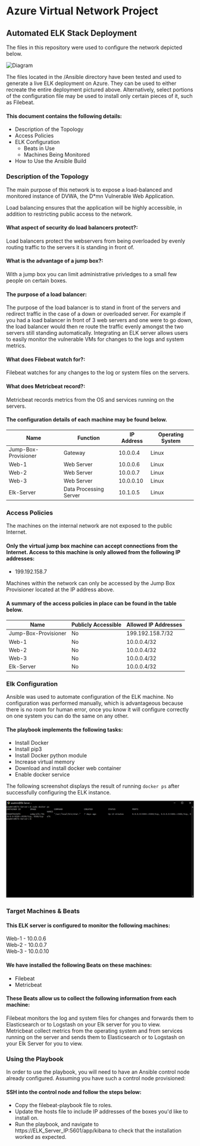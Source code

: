 # Azure Virtual Network Project
## Automated ELK Stack Deployment

The files in this repository were used to configure the network depicted below.

![Diagram](https://github.com/grahammortimore/NetworkProject/blob/main/Diagrams/VirtualNetworkDiagram.png)

The files located in the /Ansible directory have been tested and used to generate a live ELK deployment on Azure. They can be used to either recreate the entire deployment pictured above. Alternatively, select portions of the configuration file may be used to install only certain pieces of it, such as Filebeat.

#### This document contains the following details:
- Description of the Topology
- Access Policies
- ELK Configuration
  - Beats in Use
  - Machines Being Monitored
- How to Use the Ansible Build


### Description of the Topology

The main purpose of this network is to expose a load-balanced and monitored instance of DVWA, the D*mn Vulnerable Web Application.

Load balancing ensures that the application will be highly accessible, in addition to restricting public access to the network.  
#### What aspect of security do load balancers protect?:  
Load balancers protect the webservers from being overloaded by evenly routing traffic to the servers it is standing in front of.  
#### What is the advantage of a jump box?:  
With a jump box you can limit administrative privledges to a small few people on certain boxes.   
#### The purpose of a load balancer:  
The purpose of the load balancer is to stand in front of the servers and redirect traffic in the case of a down or overloaded server. For example if you had a load balancer in front of 3 web servers and one were to go down, the load balancer would then re route the traffic evenly amongst the two servers still standing automatically. 
Integrating an ELK server allows users to easily monitor the vulnerable VMs for changes to the logs and system metrics.    
#### What does Filebeat watch for?:  
Filebeat watches for any changes to the log or system files on the servers.    
#### What does Metricbeat record?:  
Metricbeat records metrics from the OS and services running on the servers.  

#### The configuration details of each machine may be found below.

|  Name                 | Function               | IP Address | Operating System    |
|----------------------|------------------------|------------|-------|
| Jump-Box-Provisioner | Gateway                | 10.0.0.4   | Linux |
| Web-1                | Web Server             | 10.0.0.6   | Linux |
| Web-2                | Web Server             | 10.0.0.7   | Linux |
| Web-3                | Web Server             | 10.0.0.10  | Linux |
| Elk-Server           | Data Processing Server | 10.1.0.5   | Linux |

### Access Policies

The machines on the internal network are not exposed to the public Internet.

#### Only the virtual jump box machine can accept connections from the Internet. Access to this machine is only allowed from the following IP addresses:  
- 199.192.158.7

Machines within the network can only be accessed by the Jump Box Provisioner located at the IP address above.


#### A summary of the access policies in place can be found in the table below.

| Name                 | Publicly Accessible | Allowed IP Addresses |
|----------------------|---------------------|----------------------|
| Jump-Box-Provisioner | No                  | 199.192.158.7/32     |
| Web-1                | No                  | 10.0.0.4/32          |
| Web-2                | No                  | 10.0.0.4/32          |
| Web-3                | No                  | 10.0.0.4/32          |
| Elk-Server           | No                  | 10.0.0.4/32          |

### Elk Configuration

Ansible was used to automate configuration of the ELK machine. No configuration was performed manually, which is advantageous because there is no room for human error, once you know it will configure correctly on one system you can do the same on any other.


#### The playbook implements the following tasks:
 - Install Docker  
- Install pip3  
- Install Docker python module
- Increase virtual memory  
- Download and install docker web container
- Enable docker service


The following screenshot displays the result of running `docker ps` after successfully configuring the ELK instance.

![Screenshot of docker ps output](https://github.com/grahammortimore/NetworkProject/blob/main/Diagrams/docker_ps.png)

### Target Machines & Beats
#### This ELK server is configured to monitor the following machines:  
Web-1 - 10.0.0.6  
Web-2 - 10.0.0.7  
Web-3 - 10.0.0.10  

#### We have installed the following Beats on these machines:  
- Filebeat  
- Metricbeat


#### These Beats allow us to collect the following information from each machine:  
Filebeat monitors the log and system files for changes and forwards them to Elasticsearch or to Logstash on your Elk server for you to view.  
Metricbeat collect metrics from the operating system and from services running on the server and sends them to Elasticsearch or to Logstash on your Elk Server for you to view.

### Using the Playbook
In order to use the playbook, you will need to have an Ansible control node already configured. Assuming you have such a control node provisioned:

#### SSH into the control node and follow the steps below:
- Copy the filebeat-playbook file to roles.
- Update the hosts file to include IP addresses of the boxes you'd like to install on.
- Run the playbook, and navigate to https://ELK_Server_IP:5601/app/kibana to check that the installation worked as expected.
